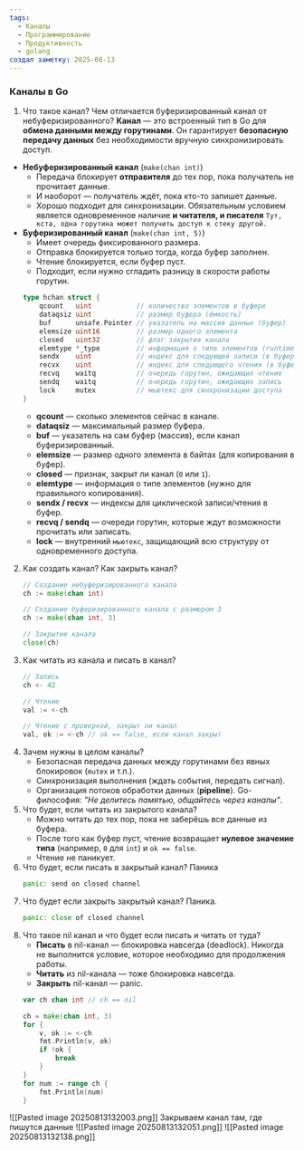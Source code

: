 ```yaml
---
tags:
  - Каналы
  - Программирование
  - Продуктивность
  - golang
создал заметку: 2025-08-13
---
```

### Каналы в Go
1. Что такое канал? Чем отличается буферизированный канал от небуферизированного?
   **Канал** — это встроенный тип в Go для **обмена данными между горутинами**. Он гарантирует **безопасную передачу данных** без необходимости вручную синхронизировать доступ.
   
- **Небуферизированный канал** (`make(chan int)`)
    - Передача блокирует **отправителя** до тех пор, пока получатель не прочитает данные.
    - И наоборот — получатель ждёт, пока кто-то запишет данные.
    - Хорошо подходит для синхронизации.
    Обязательным условием является одновременное наличие **и читателя, и писателя**
    `Тут, кста, одна горутина может получить доступ к стеку другой.`
- **Буферизированный канал** (`make(chan int, 5)`)
    - Имеет очередь фиксированного размера.
    - Отправка блокируется только тогда, когда буфер заполнен.
    - Чтение блокируется, если буфер пуст.
    - Подходит, если нужно сгладить разницу в скорости работы горутин.
	``` go
	type hchan struct {
	    qcount   uint           // количество элементов в буфере
	    dataqsiz uint           // размер буфера (ёмкость)
	    buf      unsafe.Pointer // указатель на массив данных (буфер)
	    elemsize uint16         // размер одного элемента
	    closed   uint32         // флаг закрытия канала
	    elemtype *_type         // информация о типе элементов (runtime type)
	    sendx    uint           // индекс для следующей записи (в буфере)
	    recvx    uint           // индекс для следующего чтения (в буфере)
	    recvq    waitq          // очередь горутин, ожидающих чтение
	    sendq    waitq          // очередь горутин, ожидающих запись
	    lock     mutex          // мьютекс для синхронизации доступа
	}
	```
	- **qcount** — сколько элементов сейчас в канале.
	- **dataqsiz** — максимальный размер буфера.
	- **buf** — указатель на сам буфер (массив), если канал буферизированный.
	- **elemsize** — размер одного элемента в байтах (для копирования в буфер).
	- **closed** — признак, закрыт ли канал (`0` или `1`).
	- **elemtype** — информация о типе элементов (нужно для правильного копирования).
	- **sendx / recvx** — индексы для циклической записи/чтения в буфер.
	- **recvq / sendq** — очереди горутин, которые ждут возможности прочитать или записать.
	- **lock** — внутренний `мьютекс`, защищающий всю структуру от одновременного доступа.
2. Как создать канал? Как закрыть канал?
	``` go
	// Создание небуферизированного канала
	ch := make(chan int)
	
	// Создание буферизированного канала с размером 3
	ch := make(chan int, 3)
	
	// Закрытие канала
	close(ch)
	```
3. Как читать из канала и писать в канал?
	``` go
	// Запись
	ch <- 42
	
	// Чтение
	val := <-ch
	
	// Чтение с проверкой, закрыт ли канал
	val, ok := <-ch // ok == false, если канал закрыт
	```
4. Зачем нужны в целом каналы?
   - Безопасная передача данных между горутинами без явных блокировок (`mutex` и т.п.).
   - Синхронизация выполнения (ждать события, передать сигнал).
   - Организация потоков обработки данных (**pipeline**).
   Go-философия: _"Не делитесь памятью, общайтесь через каналы"_.
5. Что будет, если читать из закрытого канала?
   - Можно читать до тех пор, пока не заберёшь все данные из буфера. 
   - После того как буфер пуст, чтение возвращает **нулевое значение типа** (например, `0` для `int`) и `ok == false`.
   - Чтение не паникует.
6. Что будет, если писать в закрытый канал?
   Паника
	``` go
   panic: send on closed channel
	```
7. Что будет если закрыть закрытый канал?
   Паника.
	``` go
	panic: close of closed channel
	```
8. Что такое nil канал и что будет если писать и читать от туда?
   - **Писать** в nil-канал — блокировка навсегда (deadlock). Никогда не выполнится условие, которое необходимо для продолжения работы.
   - **Читать** из nil-канала — тоже блокировка навсегда.
   - **Закрыть** nil-канал — panic.
	``` go
	var ch chan int // ch == nil

	ch = make(chan int, 3)
	for {
		v, ok := <-ch
		fmt.Println(v, ok)
		if !ok {
			break
		} 
	}
	for num := range ch {
		fmt.Println(num)
	}
	```
![[Pasted image 20250813132003.png]]
Закрываем канал там, где пишутся данные
![[Pasted image 20250813132051.png]]
![[Pasted image 20250813132138.png]]
